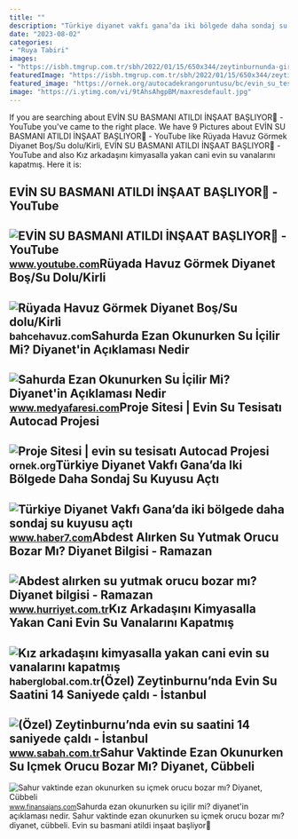 ```yaml
---
title: ""
description: "Türkiye diyanet vakfı gana’da iki bölgede daha sondaj su kuyusu açtı"
date: "2023-08-02"
categories:
- "Ruya Tabiri"
images:
- "https://isbh.tmgrup.com.tr/sbh/2022/01/15/650x344/zeytinburnunda-girdigi-apartmanda-rahat-tavirlari-1642230919416.jpg"
featuredImage: "https://isbh.tmgrup.com.tr/sbh/2022/01/15/650x344/zeytinburnunda-girdigi-apartmanda-rahat-tavirlari-1642230919416.jpg"
featured_image: "https://ornek.org/autocadekrangoruntusu/bc/evin_su_tesisati_ornek_org_27948.gif"
image: "https://i.ytimg.com/vi/9tAhsAhgpBM/maxresdefault.jpg"
---
```


If you are searching about EVİN SU BASMANI ATILDI İNŞAAT BAŞLIYOR🥹 - YouTube you've came to the right place. We have 9 Pictures about EVİN SU BASMANI ATILDI İNŞAAT BAŞLIYOR🥹 - YouTube like Rüyada Havuz Görmek Diyanet Boş/Su dolu/Kirli, EVİN SU BASMANI ATILDI İNŞAAT BAŞLIYOR🥹 - YouTube and also Kız arkadaşını kimyasalla yakan cani evin su vanalarını kapatmış. Here it is:

EVİN SU BASMANI ATILDI İNŞAAT BAŞLIYOR🥹 - YouTube
-------------------------------------------------

 ![EVİN SU BASMANI ATILDI İNŞAAT BAŞLIYOR🥹 - YouTube](https://i.ytimg.com/vi/9tAhsAhgpBM/maxresdefault.jpg) <small>www.youtube.com</small>Rüyada Havuz Görmek Diyanet Boş/Su Dolu/Kirli
---------------------------------------------

 ![Rüyada Havuz Görmek Diyanet Boş/Su dolu/Kirli](https://bahcehavuz.com/f/2022/04/Ruyada-evin-icinde-havuz-gormek.jpg) <small>bahcehavuz.com</small>Sahurda Ezan Okunurken Su İçilir Mi? Diyanet'in Açıklaması Nedir
----------------------------------------------------------------

 ![Sahurda Ezan Okunurken Su İçilir Mi? Diyanet'in Açıklaması Nedir](https://i.medyafaresi.com/2/1280/720/storage/old/files/2021/4/14/959417/sahurda-ezan-okunurken-su-icilir-mi-diyanetin-aciklamasi-nedir_vvzu.jpg) <small>www.medyafaresi.com</small>Proje Sitesi | Evin Su Tesisatı Autocad Projesi
-----------------------------------------------

 ![Proje Sitesi | evin su tesisatı Autocad Projesi](https://ornek.org/autocadekrangoruntusu/bc/evin_su_tesisati_ornek_org_27948.gif) <small>ornek.org</small>Türkiye Diyanet Vakfı Gana’da Iki Bölgede Daha Sondaj Su Kuyusu Açtı
--------------------------------------------------------------------

 ![Türkiye Diyanet Vakfı Gana’da iki bölgede daha sondaj su kuyusu açtı](https://i12.haber7.net/fotogaleri/haber7/album/2022/28/turkiye_diyanet_vakfi_ganada_iki_bolgede_daha_sondaj_su_kuyusu_acti_1657698334_3378_w750_h421.jpg) <small>www.haber7.com</small>Abdest Alırken Su Yutmak Orucu Bozar Mı? Diyanet Bilgisi - Ramazan
------------------------------------------------------------------

 ![Abdest alırken su yutmak orucu bozar mı? Diyanet bilgisi - Ramazan](https://i4.hurimg.com/i/hurriyet/75/1200x675/6255891f4e3fe10814f19615.jpg) <small>www.hurriyet.com.tr</small>Kız Arkadaşını Kimyasalla Yakan Cani Evin Su Vanalarını Kapatmış
----------------------------------------------------------------

 ![Kız arkadaşını kimyasalla yakan cani evin su vanalarını kapatmış](https://i.haberglobal.com.tr/storage/files/images/2022/02/18/kiz-arkadasini-kimyasalla-yakan-cani-evin-su-vanalarini-kapatmis-Sni4.jpg) <small>haberglobal.com.tr</small>(Özel) Zeytinburnu’nda Evin Su Saatini 14 Saniyede çaldı - İstanbul
-------------------------------------------------------------------

 ![(Özel) Zeytinburnu’nda evin su saatini 14 saniyede çaldı - İstanbul](https://isbh.tmgrup.com.tr/sbh/2022/01/15/650x344/zeytinburnunda-girdigi-apartmanda-rahat-tavirlari-1642230919416.jpg) <small>www.sabah.com.tr</small>Sahur Vaktinde Ezan Okunurken Su Içmek Orucu Bozar Mı? Diyanet, Cübbeli
-----------------------------------------------------------------------

 ![Sahur vaktinde ezan okunurken su içmek orucu bozar mı? Diyanet, Cübbeli](https://www.finansajans.com/images/haberler/2020/05/sahur-ezan.jpg) <small>www.finansajans.com</small>Sahurda ezan okunurken su i̇çilir mi? diyanet'in açıklaması nedir. Sahur vaktinde ezan okunurken su içmek orucu bozar mı? diyanet, cübbeli. Evi̇n su basmani atildi i̇nşaat başliyor🥹
